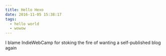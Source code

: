 ```yaml
---
title: Hello Hexo
date: 2016-11-05 15:38:17
tags:
  - hello world
  - wowow
---
```


I blame IndieWebCamp for stoking the fire of wanting a self-published blog again